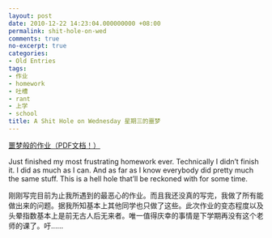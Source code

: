```yaml
---
layout: post
date: 2010-12-22 14:23:04.000000000 +08:00
permalink: shit-hole-on-wed
comments: true
no-excerpt: true
categories:
- Old Entries
tags:
- 作业
- homework
- 吐槽
- rant
- 上学
- school
title: A Shit Hole on Wednesday 星期三的噩梦
---
```

[噩梦般的作业（PDF文档！）](/assets/docs/M773A5-original.pdf)

Just finished my most frustrating homework ever. Technically I didn’t finish it. I did as much as I can. And as far as I know everybody did pretty much the same stuff. This is a hell hole that’ll be reckoned with for some time.

刚刚写完目前为止我所遇到的最恶心的作业。而且我还没真的写完，我做了所有能做出来的问题。据我所知基本上其他同学也只做了这些。此次作业的变态程度以及头晕指数基本上是前无古人后无来者。唯一值得庆幸的事情是下学期再没有这个老师的课了。吁……
